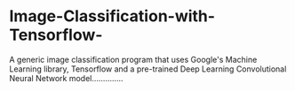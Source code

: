 # Image-Classification-with-Tensorflow-
A generic image classification program that uses Google's Machine Learning library, Tensorflow and a pre-trained Deep Learning Convolutional Neural Network model..............
